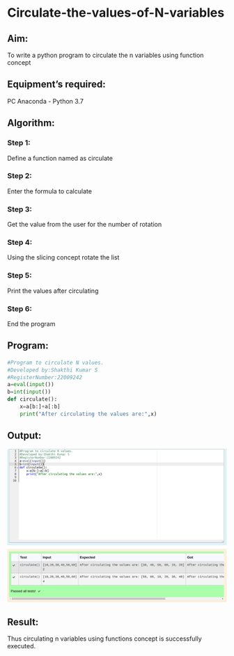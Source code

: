 # Circulate-the-values-of-N-variables
## Aim:
To write a python program to circulate the n variables using function concept

## Equipment’s required:
PC
Anaconda - Python 3.7

## Algorithm: 
### Step 1:
Define a function named as circulate
### Step 2:
Enter the formula to calculate
### Step 3:
Get the value from the user for the number of rotation
### Step 4:
Using the slicing concept rotate the list
### Step 5:
Print the values after circulating
### Step 6:
End the program
## Program:
```python
#Program to circulate N values.
#Developed by:Shakthi Kumar S
#RegisterNumber:22009242
a=eval(input())
b=int(input())
def circulate():
    x=a[b:]+a[:b]
    print("After circulating the values are:",x)
```

## Output:
![](Circulate.png)

## Result:
Thus circulating n variables using functions concept is successfully executed.